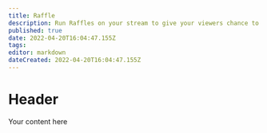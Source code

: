 ```yaml
---
title: Raffle
description: Run Raffles on your stream to give your viewers chance to win big rewards!
published: true
date: 2022-04-20T16:04:47.155Z
tags: 
editor: markdown
dateCreated: 2022-04-20T16:04:47.155Z
---
```


# Header
Your content here